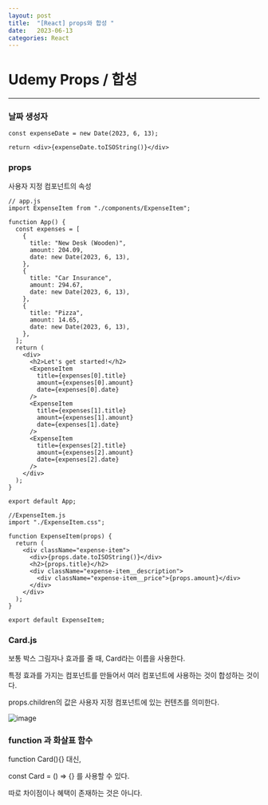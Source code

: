 ```yaml
---
layout: post
title:  "[React] props와 합성 "
date:   2023-06-13
categories: React
---
```


# Udemy Props / 합성

--- 

### 날짜 생성자

```
const expenseDate = new Date(2023, 6, 13);

return <div>{expenseDate.toISOString()}</div>
```

### props
사용자 지정 컴포넌트의 속성

```
// app.js
import ExpenseItem from "./components/ExpenseItem";

function App() {
  const expenses = [
    {
      title: "New Desk (Wooden)",
      amount: 204.09,
      date: new Date(2023, 6, 13),
    },
    {
      title: "Car Insurance",
      amount: 294.67,
      date: new Date(2023, 6, 13),
    },
    {
      title: "Pizza",
      amount: 14.65,
      date: new Date(2023, 6, 13),
    },
  ];
  return (
    <div>
      <h2>Let's get started!</h2>
      <ExpenseItem
        title={expenses[0].title}
        amount={expenses[0].amount}
        date={expenses[0].date}
      />
      <ExpenseItem
        title={expenses[1].title}
        amount={expenses[1].amount}
        date={expenses[1].date}
      />
      <ExpenseItem
        title={expenses[2].title}
        amount={expenses[2].amount}
        date={expenses[2].date}
      />
    </div>
  );
}

export default App;

```

```
//ExpenseItem.js
import "./ExpenseItem.css";

function ExpenseItem(props) {
  return (
    <div className="expense-item">
      <div>{props.date.toISOString()}</div>
      <h2>{props.title}</h2>
      <div className="expense-item__description">
        <div className="expense-item__price">{props.amount}</div>
      </div>
    </div>
  );
}

export default ExpenseItem;
```

### Card.js

보통 박스 그림자나 효과를 줄 때, Card라는 이름을 사용한다.

특정 효과를 가지는 컴포넌트를 만들어서 여러 컴포넌트에 사용하는 것이 합성하는 것이다.

props.children의 값은 사용자 지정 컴포넌트에 있는 컨텐츠를 의미한다. 

![image](https://github.com/talkingOrange/talkingOrange.github.io/assets/88815795/40cc86a4-ab0c-4fc0-b76a-c55e2beb584c)

### function 과 화살표 함수

function Card(){} 대신,

const Card = () => {} 를 사용할 수 있다.

따로 차이점이나 혜택이 존재하는 것은 아니다. 
